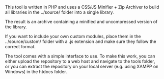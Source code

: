This tool is written in PHP and uses a CSS/JS Minifier + Zip Archiver to build all libraries in the ../source/ folder into a single library.

The result is an archive containing a minified and uncompressed version of the library. 

If you want to include your own custom modules, place them in the ../source/custom/ folder with a .js extension and make sure they follow the correct format.

The tool comes with a simple interface to use. To make this work, you can either upload the repository to a web host and navigate to the tools folder, or you can extract the repository on your local server (e.g. using XAMPP on Windows) in the htdocs folder.
